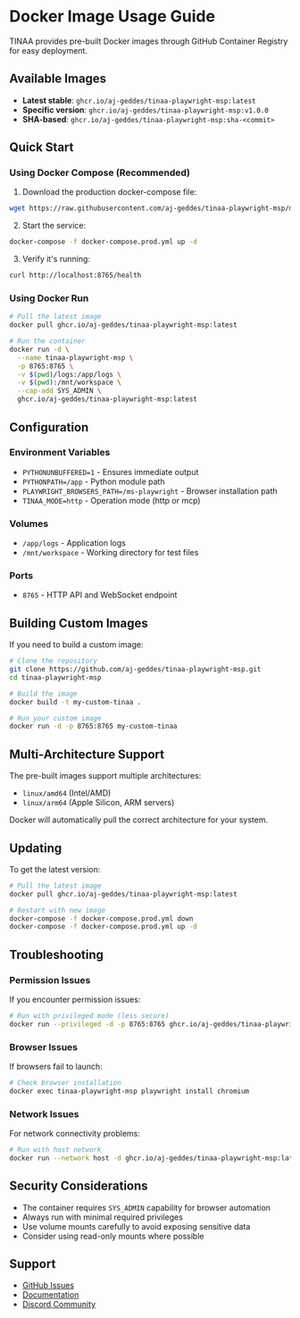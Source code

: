 # Docker Image Usage Guide

TINAA provides pre-built Docker images through GitHub Container Registry for easy deployment.

## Available Images

- **Latest stable**: `ghcr.io/aj-geddes/tinaa-playwright-msp:latest`
- **Specific version**: `ghcr.io/aj-geddes/tinaa-playwright-msp:v1.0.0`
- **SHA-based**: `ghcr.io/aj-geddes/tinaa-playwright-msp:sha-<commit>`

## Quick Start

### Using Docker Compose (Recommended)

1. Download the production docker-compose file:
```bash
wget https://raw.githubusercontent.com/aj-geddes/tinaa-playwright-msp/main/docker-compose.prod.yml
```

2. Start the service:
```bash
docker-compose -f docker-compose.prod.yml up -d
```

3. Verify it's running:
```bash
curl http://localhost:8765/health
```

### Using Docker Run

```bash
# Pull the latest image
docker pull ghcr.io/aj-geddes/tinaa-playwright-msp:latest

# Run the container
docker run -d \
  --name tinaa-playwright-msp \
  -p 8765:8765 \
  -v $(pwd)/logs:/app/logs \
  -v $(pwd):/mnt/workspace \
  --cap-add SYS_ADMIN \
  ghcr.io/aj-geddes/tinaa-playwright-msp:latest
```

## Configuration

### Environment Variables

- `PYTHONUNBUFFERED=1` - Ensures immediate output
- `PYTHONPATH=/app` - Python module path
- `PLAYWRIGHT_BROWSERS_PATH=/ms-playwright` - Browser installation path
- `TINAA_MODE=http` - Operation mode (http or mcp)

### Volumes

- `/app/logs` - Application logs
- `/mnt/workspace` - Working directory for test files

### Ports

- `8765` - HTTP API and WebSocket endpoint

## Building Custom Images

If you need to build a custom image:

```bash
# Clone the repository
git clone https://github.com/aj-geddes/tinaa-playwright-msp.git
cd tinaa-playwright-msp

# Build the image
docker build -t my-custom-tinaa .

# Run your custom image
docker run -d -p 8765:8765 my-custom-tinaa
```

## Multi-Architecture Support

The pre-built images support multiple architectures:
- `linux/amd64` (Intel/AMD)
- `linux/arm64` (Apple Silicon, ARM servers)

Docker will automatically pull the correct architecture for your system.

## Updating

To get the latest version:

```bash
# Pull the latest image
docker pull ghcr.io/aj-geddes/tinaa-playwright-msp:latest

# Restart with new image
docker-compose -f docker-compose.prod.yml down
docker-compose -f docker-compose.prod.yml up -d
```

## Troubleshooting

### Permission Issues

If you encounter permission issues:

```bash
# Run with privileged mode (less secure)
docker run --privileged -d -p 8765:8765 ghcr.io/aj-geddes/tinaa-playwright-msp:latest
```

### Browser Issues

If browsers fail to launch:

```bash
# Check browser installation
docker exec tinaa-playwright-msp playwright install chromium
```

### Network Issues

For network connectivity problems:

```bash
# Run with host network
docker run --network host -d ghcr.io/aj-geddes/tinaa-playwright-msp:latest
```

## Security Considerations

- The container requires `SYS_ADMIN` capability for browser automation
- Always run with minimal required privileges
- Use volume mounts carefully to avoid exposing sensitive data
- Consider using read-only mounts where possible

## Support

- [GitHub Issues](https://github.com/aj-geddes/tinaa-playwright-msp/issues)
- [Documentation](https://aj-geddes.github.io/tinaa-playwright-msp)
- [Discord Community](https://discord.gg/tinaa-community)